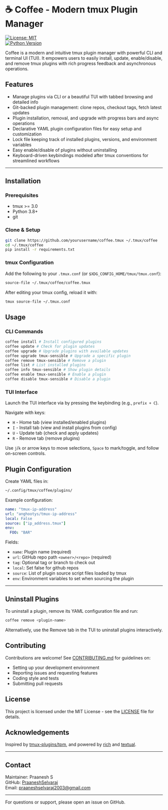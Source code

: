 # ☕ Coffee - Modern tmux Plugin Manager

[![License: MIT](https://img.shields.io/badge/License-MIT-green.svg)](LICENSE)  
[![Python Version](https://img.shields.io/badge/python-3.8%2B-blue.svg)]()

Coffee is a modern and intuitive tmux plugin manager with powerful CLI and terminal UI (TUI). It empowers users to easily install, update, enable/disable, and remove tmux plugins with rich progress feedback and asynchronous operations.


## Features

- Manage plugins via CLI or a beautiful TUI with tabbed browsing and detailed info
- Git-backed plugin management: clone repos, checkout tags, fetch latest updates
- Plugin installation, removal, and upgrade with progress bars and async operations
- Declarative YAML plugin configuration files for easy setup and customization
- Lock file keeping track of installed plugins, versions, and environment variables
- Easy enable/disable of plugins without uninstalling
- Keyboard-driven keybindings modeled after tmux conventions for streamlined workflows

---

## Installation

### Prerequisites

- tmux >= 3.0
- Python 3.8+
- git

### Clone & Setup

```bash 
git clone https://github.com/yourusername/coffee.tmux ~/.tmux/coffee
cd ~/.tmux/coffee
pip install -r requirements.txt
```

### tmux Configuration

Add the following to your `.tmux.conf` (or `$XDG_CONFIG_HOME/tmux/tmux.conf`):
```bash
source-file ~/.tmux/coffee/coffee.tmux
```

After editing your tmux config, reload it with:
```bash
tmux source-file ~/.tmux.conf
```

## Usage

### CLI Commands
```bash
coffee install # Install configured plugins
coffee update # Check for plugin updates
coffee upgrade # Upgrade plugins with available updates
coffee upgrade tmux-sensible # Upgrade a specific plugin
coffee remove tmux-sensible # Remove a plugin
coffee list # List installed plugins
coffee info tmux-sensible # Show plugin details
coffee enable tmux-sensible # Enable a plugin
coffee disable tmux-sensible # Disable a plugin
```

### TUI Interface

Launch the TUI interface via by pressing the keybinding (e.g., `prefix + C`).

Navigate with keys:

- `H` - Home tab (view installed/enabled plugins)
- `I` - Install tab (view and install plugins from config)
- `U` - Update tab (check and apply updates)
- `R` - Remove tab (remove plugins)

Use `j`/`k` or arrow keys to move selections, `Space` to mark/toggle, and follow on-screen controls.


## Plugin Configuration

Create YAML files in:

```bash
~/.config/tmux/coffee/plugins/
```


Example configuration:

```yaml
name: "tmux-ip-address"
url: "anghootys/tmux-ip-address"
local: False
source: ["ip_address.tmux"]
env:
  FOO: "BAR"
```

Fields:

- `name`: Plugin name (required)
- `url`: GitHub repo path `<owner>/<repo>` (required)
- `tag`: Optional tag or branch to check out
- `local`: Set false for github repos
- `source`: List of plugin source script files loaded by tmux
- `env`: Environment variables to set when sourcing the plugin

---

## Uninstall Plugins

To uninstall a plugin, remove its YAML configuration file and run:


```bash
coffee remove <plugin-name>
```

Alternatively, use the Remove tab in the TUI to uninstall plugins interactively.

## Contributing

Contributions are welcome! See [CONTRIBUTING.md](CONTRIBUTING.md) for guidelines on:

- Setting up your development environment
- Reporting issues and requesting features
- Coding style and tests
- Submitting pull requests


## License

This project is licensed under the MIT License - see the [LICENSE](LICENSE) file for details.

## Acknowledgements

Inspired by [tmux-plugins/tpm](https://github.com/tmux-plugins/tpm), and powered by [rich](https://github.com/Textualize/rich) and [textual](https://github.com/Textualize/textual).

---

## Contact

Maintainer: Praanesh S  
GitHub: [PraaneshSelvaraj](https://github.com/PraaneshSelvaraj)  
Email: praaneshselvaraj2003@gmail.com

---

For questions or support, please open an issue on GitHub.